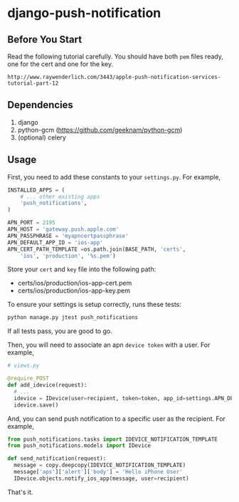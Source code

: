django-push-notification
========================

## Before You Start

Read the following tutorial carefully. You should have both `pem` files ready, one for the cert and one for the key.

    http://www.raywenderlich.com/3443/apple-push-notification-services-tutorial-part-12

## Dependencies

1. django
2. python-gcm (https://github.com/geeknam/python-gcm)
3. (optional) celery

## Usage
First, you need to add these constants to your `settings.py`. For example,

```python
INSTALLED_APPS = (
    # ... other existing apps
    'push_notifications',
)

APN_PORT = 2195
APN_HOST = 'gateway.push.apple.com'
APN_PASSPHRASE = 'myapncertpassphrase'
APN_DEFAULT_APP_ID = 'ios-app'
APN_CERT_PATH_TEMPLATE =os.path.join(BASE_PATH, 'certs',
    'ios', 'production', '%s.pem')
```

Store your `cert` and `key` file into the following path:

* certs/ios/production/ios-app-cert.pem
* certs/ios/production/ios-app-key.pem

To ensure your settings is setup correctly, runs these tests:

```bash
python manage.py jtest push_notifications
```

If all tests pass, you are good to go.

Then, you will need to associate an apn `device token` with a user. For example,

```python
# views.py

@require_POST
def add_idevice(request):
  # ...
  idevice = IDevice(user=recipient, token=token, app_id=settings.APN_DEFAULT_APP_ID)
  idevice.save()
```

And, you can send push notification to a specific user as the recipient. For example,

```python
from push_notifications.tasks import IDEVICE_NOTIFICATION_TEMPLATE
from push_notifications.models import IDevice

def send_notification(request):
  message = copy.deepcopy(IDEVICE_NOTIFICATION_TEMPLATE)
  message['aps']['alert']['body'] = 'Hello iPhone User'
  IDevice.objects.notify_ios_app(message, user=recipient)

```

That's it.
